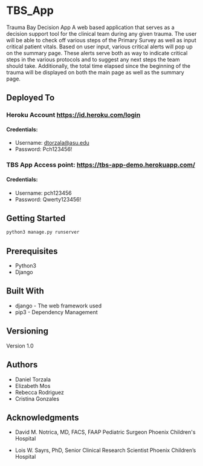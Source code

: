 # TBS_App

Trauma Bay Decision App
A web based application that serves as a decision support tool for the clinical team during any
given trauma. The user will be able to check off various steps of the Primary Survey as well as
input critical patient vitals. Based on user input, various critical alerts will pop up on the 
summary page. These alerts serve both as way to indicate critical steps in the various protocols and
to suggest any next steps the team should take. Additionally, the total time elapsed since the
beginning of the trauma will be displayed on both the main page as well as the summary page. 

## Deployed To
### Heroku Account https://id.heroku.com/login
#### Credentials:
  * Username: dtorzala@asu.edu
  * Password: Pch123456!

### TBS App Access point: https://tbs-app-demo.herokuapp.com/
####  Credentials:
  * Username: pch123456
  * Password: Qwerty123456!


## Getting Started

```bash
python3 manage.py runserver
```

## Prerequisites
* Python3
* Django

## Built With
* django - The web framework used
* pip3 - Dependency Management


## Versioning
Version 1.0

## Authors
* Daniel Torzala
* Elizabeth Mos
* Rebecca Rodriguez
* Cristina Gonzales


## Acknowledgments
* David M. Notrica, MD, FACS, FAAP
Pediatric Surgeon
Phoenix Children's Hospital

* Lois W. Sayrs, PhD,
Senior Clinical Research Scientist
Phoenix Children’s Hospital
